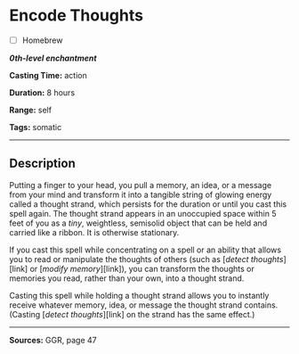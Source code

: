 # Encode Thoughts

- [ ] Homebrew

***0th-level enchantment***

**Casting Time:** action

**Duration:** 8 hours

**Range:** self

**Tags:** somatic

---

## Description
Putting a finger to your head, you pull a memory, an idea, or a message from your mind and transform it into a tangible string of glowing energy called a thought strand, which persists for the duration or until you cast this spell again.
The thought strand appears in an unoccupied space within 5 feet of you as a *tiny*, weightless, semisolid object that can be held and carried like a ribbon.
It is otherwise stationary.

If you cast this spell while concentrating on a spell or an ability that allows you to read or manipulate the thoughts of others (such as [*detect thoughts*][link] or [*modify memory*][link]), you can transform the thoughts or memories you read, rather than your own, into a thought strand.

Casting this spell while holding a thought strand allows you to instantly receive whatever memory, idea, or message the thought strand contains.
(Casting [*detect thoughts*][link] on the strand has the same effect.)

---

**Sources:** GGR, page 47
